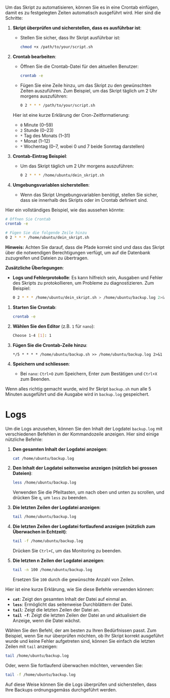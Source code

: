 Um das Skript zu automatisieren, können Sie es in eine Crontab einfügen, damit es zu festgelegten Zeiten automatisch ausgeführt wird. Hier sind die Schritte:

1. **Skript überprüfen und sicherstellen, dass es ausführbar ist**:
   - Stellen Sie sicher, dass Ihr Skript ausführbar ist:
     ```bash
     chmod +x /path/to/your/script.sh
     ```

2. **Crontab bearbeiten**:
   - Öffnen Sie die Crontab-Datei für den aktuellen Benutzer:
     ```bash
     crontab -e
     ```
   - Fügen Sie eine Zeile hinzu, um das Skript zu den gewünschten Zeiten auszuführen. Zum Beispiel, um das Skript täglich um 2 Uhr morgens auszuführen:
     ```bash
     0 2 * * * /path/to/your/script.sh
     ```

   Hier ist eine kurze Erklärung der Cron-Zeitformatierung:
   - `0` Minute (0–59)
   - `2` Stunde (0–23)
   - `*` Tag des Monats (1–31)
   - `*` Monat (1–12)
   - `*` Wochentag (0–7, wobei 0 und 7 beide Sonntag darstellen)

3. **Crontab-Eintrag Beispiel**:
   - Um das Skript täglich um 2 Uhr morgens auszuführen:
     ```bash
     0 2 * * * /home/ubuntu/dein_skript.sh
     ```

4. **Umgebungsvariablen sicherstellen**:
   - Wenn das Skript Umgebungsvariablen benötigt, stellen Sie sicher, dass sie innerhalb des Skripts oder im Crontab definiert sind.

Hier ein vollständiges Beispiel, wie das aussehen könnte:

```bash
# Öffnen Sie Crontab
crontab -e

# Fügen Sie die folgende Zeile hinzu
0 2 * * * /home/ubuntu/dein_skript.sh
```

**Hinweis:** Achten Sie darauf, dass die Pfade korrekt sind und dass das Skript über die notwendigen Berechtigungen verfügt, um auf die Datenbank zuzugreifen und Dateien zu übertragen.

**Zusätzliche Überlegungen**:
- **Logs und Fehlerprotokolle**: Es kann hilfreich sein, Ausgaben und Fehler des Skripts zu protokollieren, um Probleme zu diagnostizieren. Zum Beispiel:
  ```bash
  0 2 * * * /home/ubuntu/dein_skript.sh > /home/ubuntu/backup.log 2>&1
  ```


1. **Starten Sie Crontab**:
   ```bash
   crontab -e
   ```

2. **Wählen Sie den Editor** (z.B. `1` für `nano`):
   ```bash
   Choose 1-4 [1]: 1
   ```

3. **Fügen Sie die Crontab-Zeile hinzu**:
   ```plaintext
   */5 * * * * /home/ubuntu/backup.sh >> /home/ubuntu/backup.log 2>&1
   ```

4. **Speichern und schliessen**:
   - Bei `nano`: `Ctrl+O` zum Speichern, Enter zum Bestätigen und `Ctrl+X` zum Beenden.

Wenn alles richtig gemacht wurde, wird Ihr Skript `backup.sh` nun alle 5 Minuten ausgeführt und die Ausgabe wird in `backup.log` gespeichert.


# Logs 

Um die Logs anzusehen, können Sie den Inhalt der Logdatei `backup.log` mit verschiedenen Befehlen in der Kommandozeile anzeigen. Hier sind einige nützliche Befehle:

1. **Den gesamten Inhalt der Logdatei anzeigen**:
   ```bash
   cat /home/ubuntu/backup.log
   ```

2. **Den Inhalt der Logdatei seitenweise anzeigen (nützlich bei grossen Dateien)**:
   ```bash
   less /home/ubuntu/backup.log
   ```

   Verwenden Sie die Pfeiltasten, um nach oben und unten zu scrollen, und drücken Sie `q`, um `less` zu beenden.

3. **Die letzten Zeilen der Logdatei anzeigen**:
   ```bash
   tail /home/ubuntu/backup.log
   ```

4. **Die letzten Zeilen der Logdatei fortlaufend anzeigen (nützlich zum Überwachen in Echtzeit)**:
   ```bash
   tail -f /home/ubuntu/backup.log
   ```

   Drücken Sie `Ctrl+C`, um das Monitoring zu beenden.

5. **Die letzten n Zeilen der Logdatei anzeigen**:
   ```bash
   tail -n 100 /home/ubuntu/backup.log
   ```

   Ersetzen Sie `100` durch die gewünschte Anzahl von Zeilen.

Hier ist eine kurze Erklärung, wie Sie diese Befehle verwenden können:

- **`cat`**: Zeigt den gesamten Inhalt der Datei auf einmal an.
- **`less`**: Ermöglicht das seitenweise Durchblättern der Datei.
- **`tail`**: Zeigt die letzten Zeilen der Datei an.
- **`tail -f`**: Zeigt die letzten Zeilen der Datei an und aktualisiert die Anzeige, wenn die Datei wächst.

Wählen Sie den Befehl, der am besten zu Ihren Bedürfnissen passt. Zum Beispiel, wenn Sie nur überprüfen möchten, ob Ihr Skript korrekt ausgeführt wurde und keine Fehler aufgetreten sind, können Sie einfach die letzten Zeilen mit `tail` anzeigen:

```bash
tail /home/ubuntu/backup.log
```

Oder, wenn Sie fortlaufend überwachen möchten, verwenden Sie:

```bash
tail -f /home/ubuntu/backup.log
```

Auf diese Weise können Sie die Logs überprüfen und sicherstellen, dass Ihre Backups ordnungsgemäss durchgeführt werden.